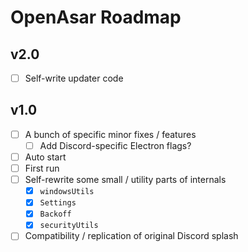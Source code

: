 # OpenAsar Roadmap

## v2.0
- [ ] Self-write updater code

## v1.0
- [ ] A bunch of specific minor fixes / features
  - [ ] Add Discord-specific Electron flags?
- [ ] Auto start
- [ ] First run
- [ ] Self-rewrite some small / utility parts of internals
  - [X] `windowsUtils`
  - [X] `Settings`
  - [X] `Backoff`
  - [X] `securityUtils`
- [ ] Compatibility / replication of original Discord splash